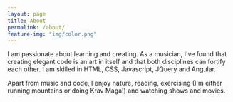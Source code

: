 ```yaml
---
layout: page
title: About
permalink: /about/
feature-img: "img/color.png"
---
```


I am passionate about learning and creating. As a musician, I've found that creating elegant code is an art in itself and that both disciplines can fortify each other. I am skilled in HTML, CSS, Javascript, JQuery and Angular. 

Apart from music and code, I enjoy nature, reading, exercising (I'm either running mountains or doing Krav Maga!) and watching shows and movies. 